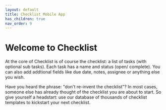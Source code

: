 ```yaml
---
layout: default
title: Checklist Mobile App
has_children: true
nav_order: 9
---
```

# Welcome to Checklist

At the core of Checklist is of course the checklist: a list of tasks (with optional sub tasks). Each task has a name and status (open/ complete). You can also add addtional fields like due date, notes, assignee or anything else you wish.

Have you heard the phrase: "don't re-invent the checklist"? In most cases, someone else has already thought of the checklist you are about to start. So give yourself a headstart: use our database of thousands of checklist templates to kickstart your next checklist.